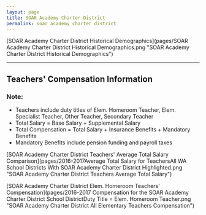 ```yaml
---
layout: page
title: SOAR Academy Charter District
permalink: soar academy charter district
---
```



[SOAR Academy Charter District Historical Demographics](pages/SOAR Academy Charter District Historical Demographics.png "SOAR Academy Charter District Historical Demographics")

___

## Teachers' Compensation Information
### Note:
- Teachers include duty titles of Elem. Homeroom Teacher, Elem. Specialist Teacher, Other Teacher, Secondary Teacher
- Total Salary = Base Salary + Supplemental Salary
- Total Compensation = Total Salary + Insurance Benefits + Mandatory Benefits
- Mandatory Benefits include pension funding and payroll taxes

[SOAR Academy Charter District Teachers' Average Total Salary Comparison](pages/2016-2017Average Total Salary for TeachersAll WA School Districts With SOAR Academy Charter District Highlighted.png "SOAR Academy Charter District Teachers Average Total Salary")

[SOAR Academy Charter District Elem. Homeroom Teachers' Compensation](pages/2016-2017 Compensation for the SOAR Academy Charter District School DistrictDuty Title = Elem. Homeroom Teacher.png "SOAR Academy Charter District All Elementary Teachers Compensation")

